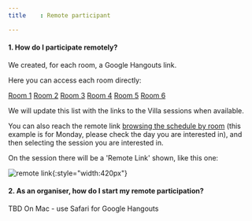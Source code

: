 ```yaml
---
title    : Remote participant

---
```


#### 1. **How do I participate remotely?**

We created, for each room, a Google Hangouts link.

Here you can access each room directly:

[Room 1](https://hangouts.google.com/hangouts/_/owasp.org/summit-room-1)
[Room 2](https://hangouts.google.com/hangouts/_/owasp.org/summit-room-2)
[Room 3](https://hangouts.google.com/hangouts/_/owasp.org/summit-room-3)
[Room 4](https://hangouts.google.com/hangouts/_/owasp.org/summit-room-4)
[Room 5](https://hangouts.google.com/hangouts/_/owasp.org/summit-room-5)
[Room 6](https://hangouts.google.com/hangouts/_/owasp.org/summit-room-6)

We will update this list with the links to the Villa sessions when available.

You can also reach the remote link [browsing the schedule by room](https://owaspsummit.org/pages/schedule/by-room/Mon.html) (this example is for Monday, please check the day you are interested in), and then selecting the session you are interested in.

On the session there will be a 'Remote Link' shown, like this one:

![remote link](http://i.imgur.com/PODBmt2.png){:style="width:420px"}

#### 2. **As an organiser, how do I start my remote participation?**

TBD
On Mac - use Safari for Google Hangouts
